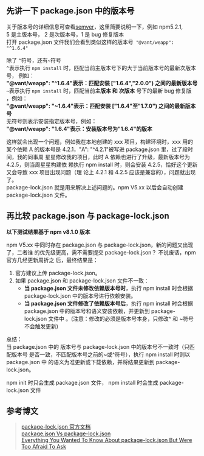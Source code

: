 ## 先讲一下 package.json 中的版本号

关于版本号的详细信息可查看[semver](https://semver.org/)，这里简要说明一下，例如
npm5.2.1,  
5 是主版本号， 2 是次版本号，1 是 bug 修复版本  
打开 package.json 文件我们会看到类似这样的版本号` "@vant/weapp": "^1.6.4"`

除了 `^`符号，还有`~`符号  
`^`表示执行 `npm install` 时，匹配当前主版本号下的大于当前版本号的最新次版本号，
例如：  
**"@vant/weapp": "^1.6.4"表示：匹配安装 ["1.6.4","2.0.0") 之间的最新版本号**  
`~`表示执行 `npm install` 时，匹配当前**主版本 和 次版本** 号下的最新 bug 修复版
，例如：  
**"@vant/weapp": "~1.6.4"表示：匹配安装 ["1.6.4"至"1.7.0") 之间的最新版本号**  
无符号则表示安装指定版本号，例如：  
**"@vant/weapp": "1.6.4"表示：安装版本号为"1.6.4"的版本**

这样就会出现一个问题，例如我在本地创建的 xxx 项目，构建环境时，xxx 用的某个依赖
A 的版本号是 4.2.1，"A": "^4.2.1"被写进 package.json 里，过了段时间，我的同事周
星星修改我的项目，此时 A 依赖也进行了升级，最新版本号为 4.2.5，则当周星星构建依
赖执行 npm install 时，则会安装 4.2.5，恰好这个更新又会导致 xxx 项目出现问题（理
论上 4.2.1 和 4.2.5 应该是兼容的），问题就出现了。  
package-lock.json 就是用来解决上述问题的。npm V5.xx 以后会自动创建
package-lock.json 文件。

## 再比较 package.json 与 package-lock.json

**以下测试结果基于 npm v8.1.0 版本**

npm V5.xx 中同时存在 package.json 与 package-lock.json，新的问题又出现了，二者谁
的优先级更高，需不需要提交 package-lock.json？ 不说废话，npm 官方几经更新周折之
后，最终结果是：

1.  官方建议上传 package-lock.json。
2.  如果 package.json 和 package-lock.json 文件不一致：
    - **当 package.json 文件未修改依赖版本号时**，执行 npm install 时会根据
      package-lock.json 中的版本号进行依赖安装。
    - **当 package.json 文件修改了依赖版本号后**，执行 npm install 时会根据
      package.json 中的版本号和语义安装依赖，并更新到 package-lock.json 文件中
      。(注意：修改的必须是版本号本身，只修改^ 和 ~符号不会触发更新)

总结：  
当 package.json 中的 版本号与 package-lock.json 中的版本号不一致时（只匹配版本号
是否一致，不匹配版本号之前的~或^符号），执行 npm install 时则以 package.json 中
的语义为准更新或下载依赖，并将结果更新到 package-lock.json。

npm init 时只会生成 package.json 文件， npm install 时会生成 package-lock.json
文件

## 参考博文

> [package-lock.json 官方文档](https://docs.npmjs.com/cli/v6/configuring-npm/package-lock-json)  
> [package.json Vs package-lock.json](https://dltlabs.medium.com/package-json-vs-package-lock-json-c8d5deba12cb)  
> [Everything You Wanted To Know About package-lock.json But Were Too Afraid To Ask](https://medium.com/coinmonks/everything-you-wanted-to-know-about-package-lock-json-b81911aa8ab8)
